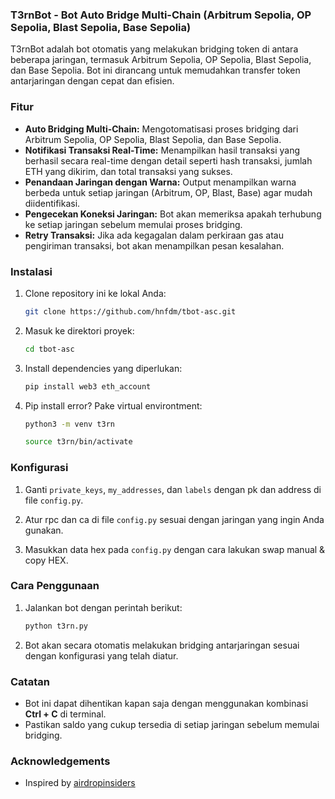 ### T3rnBot - Bot Auto Bridge Multi-Chain (Arbitrum Sepolia, OP Sepolia, Blast Sepolia, Base Sepolia)

T3rnBot adalah bot otomatis yang melakukan bridging token di antara beberapa jaringan, termasuk 
Arbitrum Sepolia, OP Sepolia, Blast Sepolia, dan Base Sepolia. Bot ini dirancang untuk memudahkan 
transfer token antarjaringan dengan cepat dan efisien.


### Fitur
- **Auto Bridging Multi-Chain:** Mengotomatisasi proses bridging dari Arbitrum Sepolia, OP Sepolia, 
  Blast Sepolia, dan Base Sepolia.
- **Notifikasi Transaksi Real-Time:** Menampilkan hasil transaksi yang berhasil secara real-time 
  dengan detail seperti hash transaksi, jumlah ETH yang dikirim, dan total transaksi yang sukses.
- **Penandaan Jaringan dengan Warna:** Output menampilkan warna berbeda untuk setiap jaringan 
  (Arbitrum, OP, Blast, Base) agar mudah diidentifikasi.
- **Pengecekan Koneksi Jaringan:** Bot akan memeriksa apakah terhubung ke setiap jaringan sebelum 
  memulai proses bridging.
- **Retry Transaksi:** Jika ada kegagalan dalam perkiraan gas atau pengiriman transaksi, bot akan 
  menampilkan pesan kesalahan.
  
### Instalasi

1. Clone repository ini ke lokal Anda:

   ```bash
   git clone https://github.com/hnfdm/tbot-asc.git
   ```

2. Masuk ke direktori proyek:
   ```bash
   cd tbot-asc
   ```

3. Install dependencies yang diperlukan:
   ```bash
   pip install web3 eth_account
   ```

4. Pip install error? Pake virtual environtment:
   ```bash
   python3 -m venv t3rn
   ```
   ```bash
   source t3rn/bin/activate
   ```

### Konfigurasi

1. Ganti `private_keys`, `my_addresses`, dan `labels` dengan pk dan address di file `config.py`.

2. Atur rpc dan ca di file `config.py` sesuai dengan jaringan yang ingin Anda gunakan.
   
3. Masukkan data hex pada `config.py` dengan cara lakukan swap manual & copy HEX.

### Cara Penggunaan

1. Jalankan bot dengan perintah berikut:
   
   ```bash
   python t3rn.py
   ```

2. Bot akan secara otomatis melakukan bridging antarjaringan sesuai dengan konfigurasi yang telah diatur.

### Catatan
- Bot ini dapat dihentikan kapan saja dengan menggunakan kombinasi **Ctrl + C** di terminal.
- Pastikan saldo yang cukup tersedia di setiap jaringan sebelum memulai bridging.

### Acknowledgements
- Inspired by [airdropinsiders](https://github.com/airdropinsiders)
